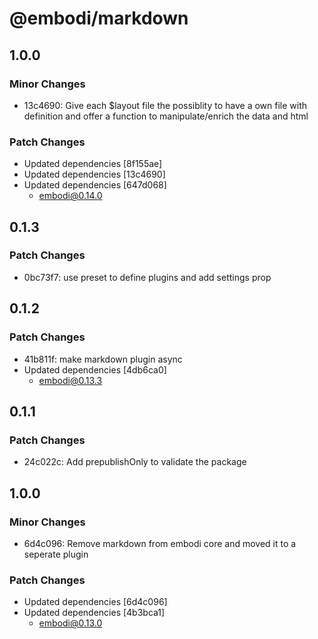 # @embodi/markdown

## 1.0.0

### Minor Changes

- 13c4690: Give each $layout file the possiblity to have a own file with definition and offer a function to manipulate/enrich the data and html

### Patch Changes

- Updated dependencies [8f155ae]
- Updated dependencies [13c4690]
- Updated dependencies [647d068]
  - embodi@0.14.0

## 0.1.3

### Patch Changes

- 0bc73f7: use preset to define plugins and add settings prop

## 0.1.2

### Patch Changes

- 41b811f: make markdown plugin async
- Updated dependencies [4db6ca0]
  - embodi@0.13.3

## 0.1.1

### Patch Changes

- 24c022c: Add prepublishOnly to validate the package

## 1.0.0

### Minor Changes

- 6d4c096: Remove markdown from embodi core and moved it to a seperate plugin

### Patch Changes

- Updated dependencies [6d4c096]
- Updated dependencies [4b3bca1]
  - embodi@0.13.0
